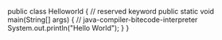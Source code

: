 public class Helloworld {  // reserved keyword
    public static void main(String[] args) { // java-compiler-bitecode-interpreter
        System.out.println("Hello World");
    }
}

 
 

